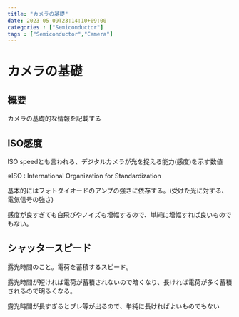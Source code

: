 ```yaml
---
title: "カメラの基礎"
date: 2023-05-09T23:14:10+09:00
categories : ["Semiconductor"]
tags : ["Semiconductor","Camera"]
---
```


# カメラの基礎

## 概要

カメラの基礎的な情報を記載する

## ISO感度 

ISO speedとも言われる、デジタルカメラが光を捉える能力(感度)を示す数値

※ISO : International Organization for Standardization

基本的にはフォトダイオードのアンプの強さに依存する。(受けた光に対する、電気信号の強さ)

感度が良すぎても白飛びやノイズも増幅するので、単純に増幅すれば良いものでもない。

## シャッタースピード

露光時間のこと。電荷を蓄積するスピード。

露光時間が短ければ電荷が蓄積されないので暗くなり、長ければ電荷が多く蓄積されるので明るくなる。

露光時間が長すぎるとブレ等が出るので、単純に長ければよいものでもない